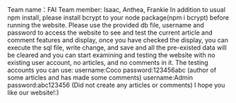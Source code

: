 Team name：FAI
Team member: Isaac, Anthea, Frankie
In addition to usual npm install, please install bcrypt to your node package(npm i bcrypt) before running the website.
Please use the provided db file, username and password to access the website to see and test the current article and comment features and display, once you have checked the display, you can execute the sql file, write change, and save and all the pre-existed data will be cleared and you can start examining and testing the website with no existing user account, no articles, and no comments in it. 
The testing accounts you can use:
    username:Coco       password:123456abc (author of some articles and has made some comments)
    username:Admin      password:abc123456 (Did not create any articles or comments)
I hope you like our website!:)

